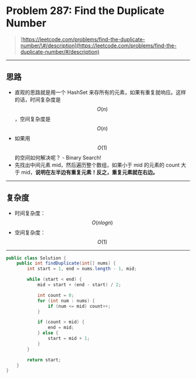 # Problem 287: Find the Duplicate Number

> [https://leetcode.com/problems/find-the-duplicate-number/\#/description](https://leetcode.com/problems/find-the-duplicate-number/#/description)

---

## 思路

* 直观的思路就是用一个 HashSet 来存所有的元素，如果有重复就响应。这样的话，时间复杂度是 $$ O(n) $$，空间复杂度是 $$ O(n) $$
* 如果用 $$ O(1) $$ 的空间如何解决呢？ - Binary Search!
* 先找出中间元素 mid，然后遍历整个数组，如果小于 mid 的元素的 count 大于 mid，**说明在左半边有重复元素！反之，重复元素就在右边。**

---

## 复杂度

* 时间复杂度：$$ O(nlogn) $$
* 空间复杂度：$$O(1)$$

---

```java
public class Solution {
    public int findDuplicate(int[] nums) {
        int start = 1, end = nums.length - 1, mid;

        while (start < end) {
            mid = start + (end - start) / 2;

            int count = 0;
            for (int num : nums) {
                if (num <= mid) count++;
            }

            if (count > mid) {
                end = mid;
            } else {
                start = mid + 1;
            }
        }

        return start;
    }
}
```



